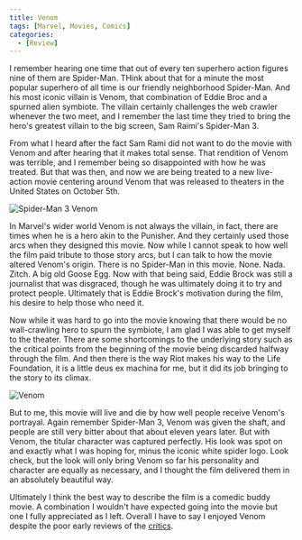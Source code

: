 ```yaml
---
title: Venom
tags: [Marvel, Movies, Comics]
categories:
  - [Review]
---
```

I remember hearing one time that out of every ten superhero action figures nine of them are Spider-Man.  THink about that for a minute the most popular superhero of all time is our friendly neighborhood Spider-Man.  And his most iconic villain is Venom, that combination of Eddie Broc and a spurned alien symbiote.  The villain certainly challenges the web crawler whenever the two meet, and I remember the last time they tried to bring the hero's greatest villain to the big screen, Sam Raimi's Spider-Man 3.

From what I heard after the fact Sam Rami did not want to do the movie with Venom and after hearing that it makes total sense.  That rendition of Venom was terrible, and I remember being so disappointed with how he was treated.<!-- more -->  But that was then, and now we are being treated to a new live-action movie centering around Venom that was released to theaters in the United States on October 5th. 

<div class="embedded-image-left"><img src="https://media.fromthegrapevine.com/assets/images/2017/11/venom-spider-man.jpg.839x0_q71_crop-scale.jpg" alt="Spider-Man 3 Venom" style="max-height: 300px; max-width: 300px"/></div>

In Marvel's wider world Venom is not always the villain, in fact, there are times when he is a hero akin to the Punisher.  And they certainly used those arcs when they designed this movie.  Now while I cannot speak to how well the film paid tribute to those story arcs, but I can talk to how the movie altered Venom's origin.  There is no Spider-Man in this movie.  None. Nada. Zitch. A big old Goose Egg.  Now with that being said, Eddie Brock was still a journalist that was disgraced, though he was ultimately doing it to try and protect people.  Ultimately that is Eddie Brock's motivation during the film, his desire to help those who need it.

Now while it was hard to go into the movie knowing that there would be no wall-crawling hero to spurn the symbiote, I am glad I was able to get myself to the theater.  There are some shortcomings to the underlying story such as the critical points from the beginning of the movie being discarded halfway through the film.  And then there is the way Riot makes his way to the Life Foundation, it is a little deus ex machina for me, but it did its job bringing to the story to its climax.

<div class="embedded-image-right"><img src="https://i.datapremiery.pl/1/000/06/759/venom-cover-okladka.jpg" alt="Venom" style="max-height: 400px; max-width: 277px"/></div>

But to me, this movie will live and die by how well people receive Venom's portrayal.  Again remember Spider-Man 3, Venom was given the shaft, and people are still very bitter about that about eleven years later.  But with Venom, the titular character was captured perfectly.  His look was spot on and exactly what I was hoping for, minus the iconic white spider logo.  Look check, but the look will only bring Venom so far his personality and character are equally as necessary, and I thought the film delivered them in an absolutely beautiful way.

Ultimately I think the best way to describe the film is a comedic buddy movie.  A combination I wouldn't have expected going into the movie but one I fully appreciated as I left.  Overall I have to say I enjoyed Venom despite the poor early reviews of the [critics](https://www.rottentomatoes.com/m/venom_2018/).